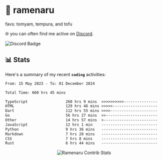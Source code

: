 # 🍜 ramenaru
favs: tomyam, tempura, and tofu

🌐 you can often find me active on [Discord](https://discordapp.com/users/503291004200157185).

![Discord Badge](https://dcbadge.vercel.app/api/shield/503291004200157185)

## 📊 Stats

Here's a summary of my recent **`coding`** activities:

<!--START_SECTION:waka-->

```txt
From: 15 May 2023 - To: 01 December 2024

Total Time: 660 hrs 45 mins

TypeScript                 260 hrs 9 mins  >>>>>>>>>>---------------   39.37 %
HTML                       129 hrs 46 mins >>>>>--------------------   19.64 %
Dart                       112 hrs 55 mins >>>>---------------------   17.09 %
Go                         56 hrs 27 mins  >>-----------------------   08.54 %
Other                      14 hrs 57 mins  >------------------------   02.26 %
JavaScript                 12 hrs 1 min    -------------------------   01.82 %
Python                     9 hrs 36 mins   -------------------------   01.46 %
Markdown                   7 hrs 20 mins   -------------------------   01.11 %
CSS                        7 hrs 8 mins    -------------------------   01.08 %
Rust                       6 hrs 44 mins   -------------------------   01.02 %
```

<!--END_SECTION:waka-->

<div style="text-align: center;">
   <img align="center" src="https://github-readme-streak-stats.herokuapp.com/?user=Ramenaru&theme=dark&card_width=520" alt="Ramenaru Contrib Stats" />
</div>


